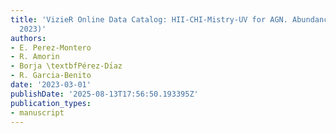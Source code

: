 ```yaml
---
title: 'VizieR Online Data Catalog: HII-CHI-Mistry-UV for AGN. Abundances (Perez-Montero+,
  2023)'
authors:
- E. Perez-Montero
- R. Amorin
- Borja \textbfPérez-Dı́az
- R. Garcia-Benito
date: '2023-03-01'
publishDate: '2025-08-13T17:56:50.193395Z'
publication_types:
- manuscript
---
```

